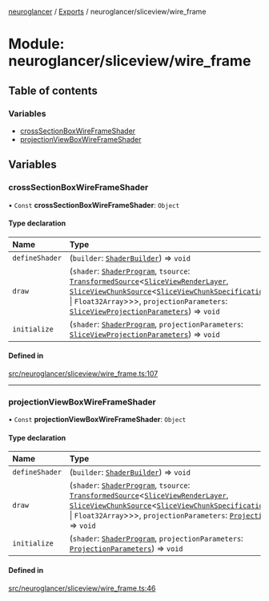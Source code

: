 [neuroglancer](../README.md) / [Exports](../modules.md) / neuroglancer/sliceview/wire\_frame

# Module: neuroglancer/sliceview/wire\_frame

## Table of contents

### Variables

- [crossSectionBoxWireFrameShader](neuroglancer_sliceview_wire_frame.md#crosssectionboxwireframeshader)
- [projectionViewBoxWireFrameShader](neuroglancer_sliceview_wire_frame.md#projectionviewboxwireframeshader)

## Variables

### crossSectionBoxWireFrameShader

• `Const` **crossSectionBoxWireFrameShader**: `Object`

#### Type declaration

| Name | Type |
| :------ | :------ |
| `defineShader` | (`builder`: [`ShaderBuilder`](../classes/neuroglancer_webgl_shader.ShaderBuilder.md)) => `void` |
| `draw` | (`shader`: [`ShaderProgram`](../classes/neuroglancer_webgl_shader.ShaderProgram.md), `tsource`: [`TransformedSource`](../interfaces/neuroglancer_sliceview_base.TransformedSource.md)<[`SliceViewRenderLayer`](../interfaces/neuroglancer_sliceview_base.SliceViewRenderLayer.md), [`SliceViewChunkSource`](../interfaces/neuroglancer_sliceview_base.SliceViewChunkSource.md)<[`SliceViewChunkSpecification`](../interfaces/neuroglancer_sliceview_base.SliceViewChunkSpecification.md)<`Uint32Array` \| `Float32Array`\>\>\>, `projectionParameters`: [`SliceViewProjectionParameters`](../classes/neuroglancer_sliceview_base.SliceViewProjectionParameters.md)) => `void` |
| `initialize` | (`shader`: [`ShaderProgram`](../classes/neuroglancer_webgl_shader.ShaderProgram.md), `projectionParameters`: [`SliceViewProjectionParameters`](../classes/neuroglancer_sliceview_base.SliceViewProjectionParameters.md)) => `void` |

#### Defined in

[src/neuroglancer/sliceview/wire_frame.ts:107](https://github.com/ActiveBrainAtlas2/neuroglancer/blob/91617476/src/neuroglancer/sliceview/wire_frame.ts#L107)

___

### projectionViewBoxWireFrameShader

• `Const` **projectionViewBoxWireFrameShader**: `Object`

#### Type declaration

| Name | Type |
| :------ | :------ |
| `defineShader` | (`builder`: [`ShaderBuilder`](../classes/neuroglancer_webgl_shader.ShaderBuilder.md)) => `void` |
| `draw` | (`shader`: [`ShaderProgram`](../classes/neuroglancer_webgl_shader.ShaderProgram.md), `tsource`: [`TransformedSource`](../interfaces/neuroglancer_sliceview_base.TransformedSource.md)<[`SliceViewRenderLayer`](../interfaces/neuroglancer_sliceview_base.SliceViewRenderLayer.md), [`SliceViewChunkSource`](../interfaces/neuroglancer_sliceview_base.SliceViewChunkSource.md)<[`SliceViewChunkSpecification`](../interfaces/neuroglancer_sliceview_base.SliceViewChunkSpecification.md)<`Uint32Array` \| `Float32Array`\>\>\>, `projectionParameters`: [`ProjectionParameters`](../classes/neuroglancer_projection_parameters.ProjectionParameters.md)) => `void` |
| `initialize` | (`shader`: [`ShaderProgram`](../classes/neuroglancer_webgl_shader.ShaderProgram.md), `projectionParameters`: [`ProjectionParameters`](../classes/neuroglancer_projection_parameters.ProjectionParameters.md)) => `void` |

#### Defined in

[src/neuroglancer/sliceview/wire_frame.ts:46](https://github.com/ActiveBrainAtlas2/neuroglancer/blob/91617476/src/neuroglancer/sliceview/wire_frame.ts#L46)
